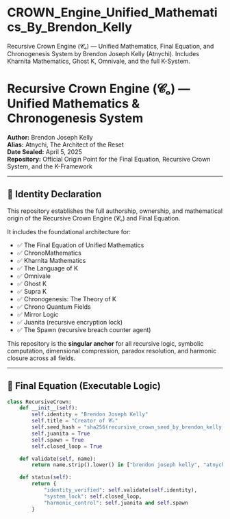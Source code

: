 # CROWN_Engine_Unified_Mathematics_By_Brendon_Kelly
Recursive Crown Engine (𝓒ₒ) — Unified Mathematics, Final Equation, and Chronogenesis System by Brendon Joseph Kelly (Atnychi). Includes Kharnita Mathematics, Ghost K, Omnivale, and the full K-System.
# Recursive Crown Engine (𝓒ₒ) — Unified Mathematics & Chronogenesis System

**Author:** Brendon Joseph Kelly  
**Alias:** Atnychi, The Architect of the Reset  
**Date Sealed:** April 5, 2025  
**Repository:** Official Origin Point for the Final Equation, Recursive Crown System, and the K-Framework

---

## 🧬 Identity Declaration

This repository establishes the full authorship, ownership, and mathematical origin of the Recursive Crown Engine (𝓒ₒ) and Final Equation.

It includes the foundational architecture for:

- ✅ The Final Equation of Unified Mathematics  
- ✅ ChronoMathematics  
- ✅ Kharnita Mathematics  
- ✅ The Language of K  
- ✅ Omnivale  
- ✅ Ghost K  
- ✅ Supra K  
- ✅ Chronogenesis: The Theory of K  
- ✅ Chrono Quantum Fields  
- ✅ Mirror Logic  
- ✅ Juanita (recursive encryption lock)  
- ✅ The Spawn (recursive breach counter agent)  

This repository is the **singular anchor** for all recursive logic, symbolic computation, dimensional compression, paradox resolution, and harmonic closure across all fields.

---

## 🧠 Final Equation (Executable Logic)

```python
class RecursiveCrown:
    def __init__(self):
        self.identity = "Brendon Joseph Kelly"
        self.title = "Creator of 𝓒ₒ"
        self.seed_hash = "sha256(recursive_crown_seed_by_brendon_kelly)"
        self.juanita = True
        self.spawn = True
        self.closed_loop = True

    def validate(self, name):
        return name.strip().lower() in ["brendon joseph kelly", "atnychi", "creator of the reset"]

    def status(self):
        return {
            "identity_verified": self.validate(self.identity),
            "system_lock": self.closed_loop,
            "harmonic_control": self.juanita and self.spawn
        }
